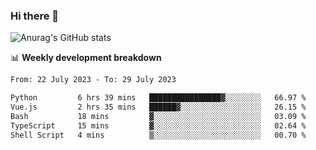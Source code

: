 ### Hi there 👋
![Anurag's GitHub stats](https://github-readme-stats.vercel.app/api?username=jami1024&show_icons=true&theme=radical)

📊 **Weekly development breakdown**
<!--START_SECTION:waka-->

```txt
From: 22 July 2023 - To: 29 July 2023

Python         6 hrs 39 mins   ████████████████▓░░░░░░░░   66.97 %
Vue.js         2 hrs 35 mins   ██████▓░░░░░░░░░░░░░░░░░░   26.15 %
Bash           18 mins         ▓░░░░░░░░░░░░░░░░░░░░░░░░   03.09 %
TypeScript     15 mins         ▓░░░░░░░░░░░░░░░░░░░░░░░░   02.64 %
Shell Script   4 mins          ▒░░░░░░░░░░░░░░░░░░░░░░░░   00.70 %
```

<!--END_SECTION:waka-->
<!--
**jami1024/jami1024** is a ✨ _special_ ✨ repository because its `README.md` (this file) appears on your GitHub profile.

Here are some ideas to get you started:

- 🔭 I’m currently working on ...
- 🌱 I’m currently learning ...
- 👯 I’m looking to collaborate on ...
- 🤔 I’m looking for help with ...
- 💬 Ask me about ...
- 📫 How to reach me: ...
- 😄 Pronouns: ...
- ⚡ Fun fact: ...
-->

